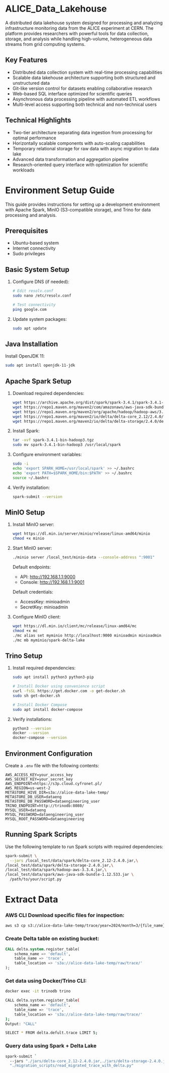 # ALICE_Data_Lakehouse

A distributed data lakehouse system designed for processing and analyzing infrastructure monitoring data from the ALICE experiment at CERN. The platform provides researchers with powerful tools for data collection, storage, and analysis while handling high-volume, heterogeneous data streams from grid computing systems.

## Key Features
- Distributed data collection system with real-time processing capabilities
- Scalable data lakehouse architecture supporting both structured and unstructured data
- Git-like version control for datasets enabling collaborative research
- Web-based SQL interface optimized for scientific queries
- Asynchronous data processing pipeline with automated ETL workflows
- Multi-level access supporting both technical and non-technical users

## Technical Highlights
- Two-tier architecture separating data ingestion from processing for optimal performance
- Horizontally scalable components with auto-scaling capabilities
- Temporary relational storage for raw data with async migration to data lake
- Advanced data transformation and aggregation pipeline
- Research-oriented query interface with optimization for scientific workloads


# Environment Setup Guide

This guide provides instructions for setting up a development environment with Apache Spark, MinIO (S3-compatible storage), and Trino for data processing and analysis.

## Prerequisites

- Ubuntu-based system
- Internet connectivity
- Sudo privileges

## Basic System Setup

1. Configure DNS (if needed):
   ```bash
   # Edit resolv.conf
   sudo nano /etc/resolv.conf
   
   # Test connectivity
   ping google.com
   ```

2. Update system packages:
   ```bash
   sudo apt update
   ```

## Java Installation

Install OpenJDK 11:
```bash
sudo apt install openjdk-11-jdk
```

## Apache Spark Setup

1. Download required dependencies:
   ```bash
   wget https://archive.apache.org/dist/spark/spark-3.4.1/spark-3.4.1-bin-hadoop3.tgz
   wget https://repo1.maven.org/maven2/com/amazonaws/aws-java-sdk-bundle/1.12.533/aws-java-sdk-bundle-1.12.533.jar
   wget https://repo1.maven.org/maven2/org/apache/hadoop/hadoop-aws/3.3.4/hadoop-aws-3.3.4.jar
   wget https://repo1.maven.org/maven2/io/delta/delta-core_2.12/2.4.0/delta-core_2.12-2.4.0.jar
   wget https://repo1.maven.org/maven2/io/delta/delta-storage/2.4.0/delta-storage-2.4.0.jar
   ```

2. Install Spark:
   ```bash
   tar -xvf spark-3.4.1-bin-hadoop3.tgz
   sudo mv spark-3.4.1-bin-hadoop3 /usr/local/spark
   ```

3. Configure environment variables:
   ```bash
   sudo -i
   echo 'export SPARK_HOME=/usr/local/spark' >> ~/.bashrc
   echo 'export PATH=$SPARK_HOME/bin:$PATH' >> ~/.bashrc
   source ~/.bashrc
   ```

4. Verify installation:
   ```bash
   spark-submit --version
   ```

## MinIO Setup

1. Install MinIO server:
   ```bash
   wget https://dl.min.io/server/minio/release/linux-amd64/minio
   chmod +x minio
   ```

2. Start MinIO server:
   ```bash
   ./minio server /local_test/minio-data --console-address ":9001"
   ```

   Default endpoints:
   - API: http://192.168.1.1:9000
   - Console: http://192.168.1.1:9001

   Default credentials:
   - AccessKey: minioadmin
   - SecretKey: minioadmin

3. Configure MinIO client:
   ```bash
   wget https://dl.min.io/client/mc/release/linux-amd64/mc
   chmod +x mc
   ./mc alias set myminio http://localhost:9000 minioadmin minioadmin
   ./mc mb myminio/spark-delta-lake
   ```

## Trino Setup

1. Install required dependencies:
   ```bash
   sudo apt install python3 python3-pip
   
   # Install Docker using convenience script
   curl -fsSL https://get.docker.com -o get-docker.sh
   sudo sh get-docker.sh
   
   # Install Docker Compose
   sudo apt install docker-compose
   ```

2. Verify installations:
   ```bash
   python3 --version
   docker --version
   docker-compose --version
   ```

## Environment Configuration

Create a `.env` file with the following contents:
```
AWS_ACCESS_KEY=your_access_key
AWS_SECRET_KEY=your_secret_key
AWS_ENDPOINT=https://s3p.cloud.cyfronet.pl/
AWS_REGION=us-west-2
METASTORE_HIVE_DIR=s3a://alice-data-lake-temp/
METASTORE_DB_USER=dataeng
METASTORE_DB_PASSWORD=dataengineering_user
TRINO_ENDPOINT=http://trinodb:8080/
MYSQL_USER=dataeng
MYSQL_PASSWORD=dataengineering_user
MYSQL_ROOT_PASSWORD=dataengineering
```

## Running Spark Scripts

Use the following template to run Spark scripts with required dependencies:
```bash
spark-submit \
  --jars /local_test/data/spark/delta-core_2.12-2.4.0.jar,\
/local_test/data/spark/delta-storage-2.4.0.jar,\
/local_test/data/spark/hadoop-aws-3.3.4.jar,\
/local_test/data/spark/aws-java-sdk-bundle-1.12.533.jar \
  /path/to/your/script.py
```



# Extract Data

### AWS CLI Download specific files for inspection:
```bash
aws s3 cp s3://alice-data-lake-temp/trace/year=2024/month=3/{file_name}.parquet /path/to/local/directory --profile alice
```

### Create Delta table on existing bucket:
```sql
CALL delta.system.register_table(
    schema_name => 'default',
    table_name => 'trace',
    table_location => 's3a://alice-data-lake-temp/raw/trace/'
);
```

### Get data using Docker/Trino CLI:
```bash
docker exec -it trinodb trino

CALL delta.system.register_table(
    schema_name => 'default',
    table_name => 'trace',
    table_location => 's3a://alice-data-lake-temp/raw/trace/'
);
Output: "CALL"

SELECT * FROM delta.defult.trace LIMIT 5;
```


### Query data using Spark + Delta Lake
```bash
spark-submit `
  --jars "./jars/delta-core_2.12-2.4.0.jar,./jars/delta-storage-2.4.0.jar,./jars/hadoop-aws-3.2.0.jar,./jars/aws-java-sdk-bundle-1.11.375.jar" `
  "./migration_scripts/read_migrated_trace_with_delta.py"
```